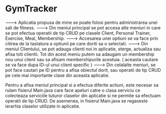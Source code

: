 # GymTracker                          
                                                
---> Aplicatia propusa de mine se poate folosi pentru administrarea unei sali de fitness.
---> Din meniul principal se pot accesa alte meniuri in care se pot efectua operatii de tip CRUD pe clasele Client, Personal Trainer, Exercise, Meal, Membership.
---> Accesarea unei optiuni se va face prin citirea de la tastatura a optiunii pe care doriti sa o selectati.
---> Din meniul Clientului, se pot adauga clienti noi in aplicatie, sterge, actualiza sau afisa toti clientii. 
     Tot din acest meniu putem sa adaugam un membership nou unui client sau sa afisam membershipurile acestuia. ( aceasta cautare se va face dupa ID-ul unui client specific )
---> Din celalalte meniuri, se pot face cautari pe ID pentru a afisa obiectul dorit, sau operatii de tip CRUD pe cele mai importante clase din aceasta aplicatie.

Pentru a afisa meniul principal si a efectua diferite actiuni, este necesar sa rulam fisierul Main.java care face apeluri catre o clasa serviciu ce colecteaza serviciile tuturor claselor din aplicatie si ne permite sa efectuam operatii de tip CRUD. De asemenea, in fisierul Main.java se regaseste ierarhia claselor utilizate in aplicatie.

